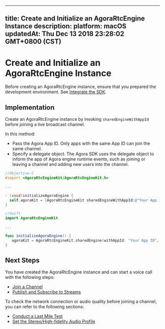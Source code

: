 
---
title: Create and Initialize an AgoraRtcEngine Instance
description: 
platform: macOS
updatedAt: Thu Dec 13 2018 23:28:02 GMT+0800 (CST)
---
# Create and Initialize an AgoraRtcEngine Instance
Before creating an AgoraRtcEngine instance, ensure that you prepared the development environment. See [Integrate the SDK](../../en/Voice/mac_video.md).

## Implementation
Create an AgoraRtcEngine instance by invoking `sharedEngineWithAppId` before joining a live broadcast channel.

In this method:

- Pass the Agora App ID. Only apps with the same App ID can join the same channel.
- Specify a delegate object. The Agora SDK uses the delegate object to inform the app of Agora engine runtime events, such as joining or leaving a channel and adding new users into the channel.

```objective-c
//Objective-C
#import <AgoraRtcEngineKit/AgoraRtcEngineKit.h>

...

- (void)initializeAgoraEngine {
  self.agoraKit = [AgoraRtcEngineKit sharedEngineWithAppId:@"Your App ID" delegate:self];
}
```

```swift
//Swift
import AgoraRtcEngineKit

...

func initializeAgoraEngine() {
   agoraKit = AgoraRtcEngineKit.sharedEngine(withAppId: "Your App ID", delegate: self)
}
```

## Next Steps
You have created the AgoraRtcEngine instance and can start a voice call with the following steps:

* [Join a Channel](../../en/Voice/join_communication_mac.md)
* [Publish and Subscribe to Streams](../../en/Voice/publish_mac_audio.md)

To check the network connection or audio quality before joining a channel, you can refer to the following sections:

* [Conduct a Last Mile Test](../../en/Voice/lastmile_ios.md)
* [Set the Stereo/High-fidelity Audio Profile](../../en/Voice/audio_profile_mac.md)
